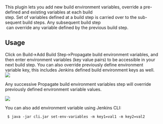 This plugin lets you add new build environment variables, override a
pre-defined and existing variables at each build   
step. Set of variables defined at a build step is carried over to the
sub-sequent build steps. Any subsequent build step  
 can override any variable defined by the previous build step.

## Usage

Click on Build-\>Add Build Step-\>Propagate build environment variables,
and then enter environment variables (key value pairs) to be accessible
in your next build step. You can also override previously define
environment variable key, this includes Jenkins defined build
environment keys as well.  
![](docs/images/bep1.png)

Any successive Propagate build environment variables step will override
previously defined environment variable values.

![](docs/images/bep2.png)

You can also add environment variable using Jenkins CLI:

``` syntaxhighlighter-pre
 $ java -jar cli.jar set-env-variables -m key1=val1 -m key2=val2
```
